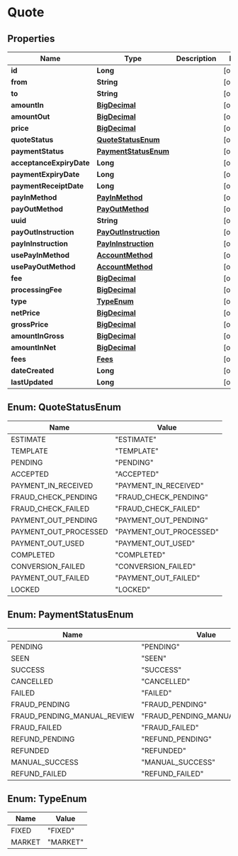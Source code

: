 # Quote

## Properties
Name | Type | Description | Notes
------------ | ------------- | ------------- | -------------
**id** | **Long** |  |  [optional]
**from** | **String** |  |  [optional]
**to** | **String** |  |  [optional]
**amountIn** | [**BigDecimal**](BigDecimal.md) |  |  [optional]
**amountOut** | [**BigDecimal**](BigDecimal.md) |  |  [optional]
**price** | [**BigDecimal**](BigDecimal.md) |  |  [optional]
**quoteStatus** | [**QuoteStatusEnum**](#QuoteStatusEnum) |  |  [optional]
**paymentStatus** | [**PaymentStatusEnum**](#PaymentStatusEnum) |  |  [optional]
**acceptanceExpiryDate** | **Long** |  |  [optional]
**paymentExpiryDate** | **Long** |  |  [optional]
**paymentReceiptDate** | **Long** |  |  [optional]
**payInMethod** | [**PayInMethod**](PayInMethod.md) |  |  [optional]
**payOutMethod** | [**PayOutMethod**](PayOutMethod.md) |  |  [optional]
**uuid** | **String** |  |  [optional]
**payOutInstruction** | [**PayOutInstruction**](PayOutInstruction.md) |  |  [optional]
**payInInstruction** | [**PayInInstruction**](PayInInstruction.md) |  |  [optional]
**usePayInMethod** | [**AccountMethod**](AccountMethod.md) |  |  [optional]
**usePayOutMethod** | [**AccountMethod**](AccountMethod.md) |  |  [optional]
**fee** | [**BigDecimal**](BigDecimal.md) |  |  [optional]
**processingFee** | [**BigDecimal**](BigDecimal.md) |  |  [optional]
**type** | [**TypeEnum**](#TypeEnum) |  |  [optional]
**netPrice** | [**BigDecimal**](BigDecimal.md) |  |  [optional]
**grossPrice** | [**BigDecimal**](BigDecimal.md) |  |  [optional]
**amountInGross** | [**BigDecimal**](BigDecimal.md) |  |  [optional]
**amountInNet** | [**BigDecimal**](BigDecimal.md) |  |  [optional]
**fees** | [**Fees**](Fees.md) |  |  [optional]
**dateCreated** | **Long** |  |  [optional]
**lastUpdated** | **Long** |  |  [optional]

<a name="QuoteStatusEnum"></a>
## Enum: QuoteStatusEnum
Name | Value
---- | -----
ESTIMATE | &quot;ESTIMATE&quot;
TEMPLATE | &quot;TEMPLATE&quot;
PENDING | &quot;PENDING&quot;
ACCEPTED | &quot;ACCEPTED&quot;
PAYMENT_IN_RECEIVED | &quot;PAYMENT_IN_RECEIVED&quot;
FRAUD_CHECK_PENDING | &quot;FRAUD_CHECK_PENDING&quot;
FRAUD_CHECK_FAILED | &quot;FRAUD_CHECK_FAILED&quot;
PAYMENT_OUT_PENDING | &quot;PAYMENT_OUT_PENDING&quot;
PAYMENT_OUT_PROCESSED | &quot;PAYMENT_OUT_PROCESSED&quot;
PAYMENT_OUT_USED | &quot;PAYMENT_OUT_USED&quot;
COMPLETED | &quot;COMPLETED&quot;
CONVERSION_FAILED | &quot;CONVERSION_FAILED&quot;
PAYMENT_OUT_FAILED | &quot;PAYMENT_OUT_FAILED&quot;
LOCKED | &quot;LOCKED&quot;

<a name="PaymentStatusEnum"></a>
## Enum: PaymentStatusEnum
Name | Value
---- | -----
PENDING | &quot;PENDING&quot;
SEEN | &quot;SEEN&quot;
SUCCESS | &quot;SUCCESS&quot;
CANCELLED | &quot;CANCELLED&quot;
FAILED | &quot;FAILED&quot;
FRAUD_PENDING | &quot;FRAUD_PENDING&quot;
FRAUD_PENDING_MANUAL_REVIEW | &quot;FRAUD_PENDING_MANUAL_REVIEW&quot;
FRAUD_FAILED | &quot;FRAUD_FAILED&quot;
REFUND_PENDING | &quot;REFUND_PENDING&quot;
REFUNDED | &quot;REFUNDED&quot;
MANUAL_SUCCESS | &quot;MANUAL_SUCCESS&quot;
REFUND_FAILED | &quot;REFUND_FAILED&quot;

<a name="TypeEnum"></a>
## Enum: TypeEnum
Name | Value
---- | -----
FIXED | &quot;FIXED&quot;
MARKET | &quot;MARKET&quot;

